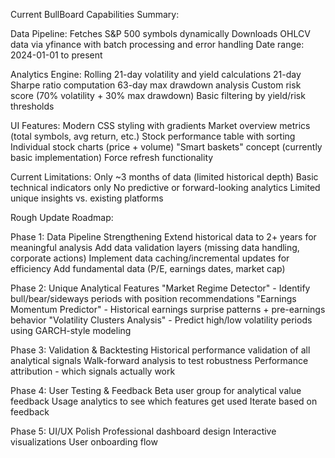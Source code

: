 Current BullBoard Capabilities Summary:

Data Pipeline:
Fetches S&P 500 symbols dynamically
Downloads OHLCV data via yfinance with batch processing and error handling
Date range: 2024-01-01 to present

Analytics Engine:
Rolling 21-day volatility and yield calculations
21-day Sharpe ratio computation
63-day max drawdown analysis
Custom risk score (70% volatility + 30% max drawdown)
Basic filtering by yield/risk thresholds

UI Features:
Modern CSS styling with gradients
Market overview metrics (total symbols, avg return, etc.)
Stock performance table with sorting
Individual stock charts (price + volume)
"Smart baskets" concept (currently basic implementation)
Force refresh functionality

Current Limitations:
Only ~3 months of data (limited historical depth)
Basic technical indicators only
No predictive or forward-looking analytics
Limited unique insights vs. existing platforms

Rough Update Roadmap:

Phase 1: Data Pipeline Strengthening
Extend historical data to 2+ years for meaningful analysis
Add data validation layers (missing data handling, corporate actions)
Implement data caching/incremental updates for efficiency
Add fundamental data (P/E, earnings dates, market cap)

Phase 2: Unique Analytical Features
"Market Regime Detector" - Identify bull/bear/sideways periods with position recommendations
"Earnings Momentum Predictor" - Historical earnings surprise patterns + pre-earnings behavior
"Volatility Clusters Analysis" - Predict high/low volatility periods using GARCH-style modeling

Phase 3: Validation & Backtesting
Historical performance validation of all analytical signals
Walk-forward analysis to test robustness
Performance attribution - which signals actually work

Phase 4: User Testing & Feedback
Beta user group for analytical value feedback
Usage analytics to see which features get used
Iterate based on feedback

Phase 5: UI/UX Polish
Professional dashboard design
Interactive visualizations
User onboarding flow
